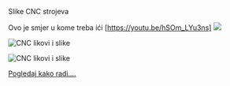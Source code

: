 Slike CNC strojeva

Ovo je smjer u kome treba ići [https://youtu.be/hSOm_LYu3ns]
![](https://github.com/acivinesod/letvice/blob/master/Dokumenti/CNN-linkovi/CNC_3.png)



![CNC likovi i slike ](https://github.com/acivinesod/letvice/blob/master/Dokumenti/CNN-linkovi/CNC_1.png)

![CNC likovi i slike ](https://github.com/acivinesod/letvice/blob/master/Dokumenti/CNN-linkovi/CNC_2.png)

[Pogledaj kako radi....](https://youtu.be/oWAAoqkpuBg)
